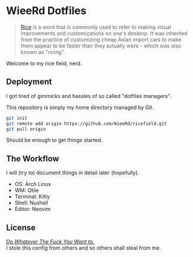 # WieeRd Dotfiles

> [Rice] is a word that is commonly used to refer to making visual improvements
> and customizations on one's desktop. It was inherited from the practice of
> customizing cheap Asian import cars to make them appear to be faster than they
> actually were - which was also known as "ricing".

Welcome to my rice field, nerd.

[Rice]: https://www.reddit.com/r/unixporn/wiki/themeing/dictionary/#wiki_rice

## Deployment

I got tired of gimmicks and hassles of so called "dotfiles managers".

This repository is simply my home directory managed by Git.

```sh
git init
git remote add origin https://github.com/WieeRd/ricefield.git
git pull origin
```

Should be enough to get things started.

## The Workflow

I will (try to) document things in detail later (hopefully).

- OS: Arch Linux
- WM: Qtile
- Terminal: Kitty
- Shell: Nushell
- Editor: Neovim

## License

[*Do Whatever The Fuck You Want to.*](http://www.wtfpl.net)\
I stole this config from others and so others shall steal from me.
